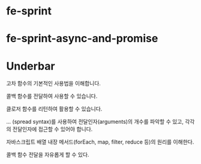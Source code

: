 # fe-sprint
 
# fe-sprint-async-and-promise<h2/>

# Underbar

고차 함수의 기본적인 사용법을 이해합니다.
 
콜백 함수를 전달하여 사용할 수 있습니다.

클로저 함수를 리턴하여 활용할 수 있습니다.

... (spread syntax)를 사용하여 전달인자(arguments)의 개수를 파악할 수 있고, 각각의 전달인자에 접근할 수 있어야 합니다.

자바스크립트 배열 내장 메서드(forEach, map, filter, reduce 등)의 원리를 이해한다.

콜백 함수 전달을 자유롭게 할 수 있다.

